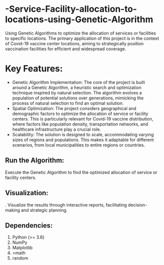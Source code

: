 # -Service-Facility-allocation-to-locations-using-Genetic-Algorithm
Using Genetic Algorithms to optimize the allocation of services or facilities to specific locations. The primary application of this project is in the context of Covid-19 vaccine center locations, aiming to strategically position vaccination facilities for efficient and widespread coverage.
# Key Features:
<ul>
<li>Genetic Algorithm Implementation: The core of the project is built around a Genetic Algorithm, a heuristic search and optimization technique inspired by natural selection. The algorithm evolves a population of potential solutions over generations, mimicking the process of natural selection to find an optimal solution.</li>

<li>Spatial Optimization: The project considers geographical and demographic factors to optimize the allocation of service or facility centers. This is particularly relevant for Covid-19 vaccine distribution, where factors like population density, transportation networks, and healthcare infrastructure play a crucial role.</li>

<li>Scalability: The solution is designed to scale, accommodating varying sizes of regions and populations. This makes it adaptable for different scenarios, from local municipalities to entire regions or countries.</li>
</ul>

<H2>Run the Algorithm:</H2> Execute the Genetic Algorithm to find the optimized allocation of service or facility centers.

<H2>Visualization:</H2>. Visualize the results through interactive reports, facilitating decision-making and strategic planning.

<H2>Dependencies:</H2>
<ol>
<li>Python (>= 3.6)</li>
<li>NumPy</li>
<li>Matplotlib</li>
<li>>math</li>
<li>random</li>
</ol>
